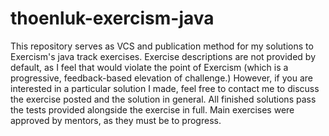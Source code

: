 # thoenluk-exercism-java

This repository serves as VCS and publication method for my solutions to Exercism's java track exercises. Exercise descriptions are not provided by default, as I feel that would violate the point of Exercism (which is a progressive, feedback-based elevation of challenge.) However, if you are interested in a particular solution I made, feel free to contact me to discuss the exercise posted and the solution in general. All finished solutions pass the tests provided alongside the exercise in full. Main exercises were approved by mentors, as they must be to progress.
